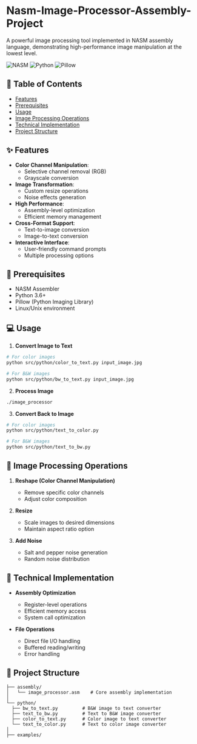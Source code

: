 # Nasm-Image-Processor-Assembly-Project

A powerful image processing tool implemented in NASM assembly language, demonstrating high-performance image manipulation at the lowest level.

![NASM](https://img.shields.io/badge/NASM-x86__64-red.svg)
![Python](https://img.shields.io/badge/python-3.6+-blue.svg)
![Pillow](https://img.shields.io/badge/pillow-8.0+-blue.svg)

## 📝 Table of Contents
- [Features](#-features)
- [Prerequisites](#-prerequisites)
- [Usage](#-usage)
- [Image Processing Operations](#-image-processing-operations)
- [Technical Implementation](#-technical-implementation)
- [Project Structure](#-project-structure)

## ✨ Features
- **Color Channel Manipulation**:
  - Selective channel removal (RGB)
  - Grayscale conversion
- **Image Transformation**:
  - Custom resize operations
  - Noise effects generation
- **High Performance**:
  - Assembly-level optimization
  - Efficient memory management
- **Cross-Format Support**:
  - Text-to-image conversion
  - Image-to-text conversion
- **Interactive Interface**:
  - User-friendly command prompts
  - Multiple processing options

## 🔧 Prerequisites
- NASM Assembler
- Python 3.6+
- Pillow (Python Imaging Library)
- Linux/Unix environment


## 💻 Usage
1. **Convert Image to Text**
```bash
# For color images
python src/python/color_to_text.py input_image.jpg

# For B&W images
python src/python/bw_to_text.py input_image.jpg
```

2. **Process Image**
```bash
./image_processor
```

3. **Convert Back to Image**
```bash
# For color images
python src/python/text_to_color.py

# For B&W images
python src/python/text_to_bw.py
```

## 🎨 Image Processing Operations
1. **Reshape (Color Channel Manipulation)**
   - Remove specific color channels
   - Adjust color composition

2. **Resize**
   - Scale images to desired dimensions
   - Maintain aspect ratio option

3. **Add Noise**
   - Salt and pepper noise generation
   - Random noise distribution

## 🔧 Technical Implementation
- **Assembly Optimization**
  - Register-level operations
  - Efficient memory access
  - System call optimization

- **File Operations**
  - Direct file I/O handling
  - Buffered reading/writing
  - Error handling


## 📁 Project Structure
```
├── assembly/
│   └── image_processor.asm    # Core assembly implementation
│
└── python/
  ├── bw_to_text.py         # B&W image to text converter
  ├── text_to_bw.py         # Text to B&W image converter
  ├── color_to_text.py      # Color image to text converter
  └── text_to_color.py      # Text to color image converter
│
├── examples/
```
